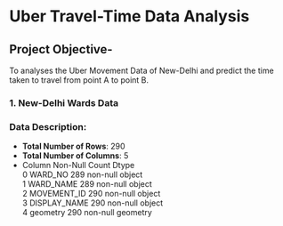 # Uber Travel-Time Data Analysis
## Project Objective-
To analyses the Uber Movement Data of New-Delhi and predict the time taken to travel from point A to point B.


### **1. New-Delhi Wards Data**
### Data Description:
- **Total Number of Rows**: 290
- **Total Number of Columns**: 5
-  Column        Non-Null Count  Dtype   
 0   WARD_NO       289 non-null    object  
 1   WARD_NAME     289 non-null    object  
 2   MOVEMENT_ID   290 non-null    object  
 3   DISPLAY_NAME  290 non-null    object  
 4   geometry      290 non-null    geometry




